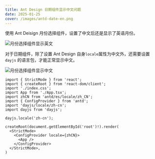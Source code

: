 ```yaml
---
title: Ant Design 日期组件显示中文问题
date: 2025-01-25
cover: /images/antd-date-en.png
---
```


使用 Ant Deisign 月份选择组件，设置了中文后还是显示了英语月份。

![月份选择组件显示英文](/images/antd-date-en.png)

对于日期组件，除了设置 Ant Design 自身`locale`属性为中文外，还需要设置 `dayjs` 的语言包，才能正常显示中文。

![月份选择组件显示中文](/images/antd-date-zhcn.png)

```JSX{7-10}
import { StrictMode } from 'react';
import { createRoot } from 'react-dom/client';
import './index.css';
import App from './App.tsx';
import zhCN from 'antd/es/locale/zh_CN';
import { ConfigProvider } from 'antd';
import 'dayjs/locale/zh-cn';
import dayjs from 'dayjs';

dayjs.locale('zh-cn');

createRoot(document.getElementById('root')!).render(
  <StrictMode>
    <ConfigProvider locale={zhCN}>
      <App />
    </ConfigProvider>
  </StrictMode>,
)
```